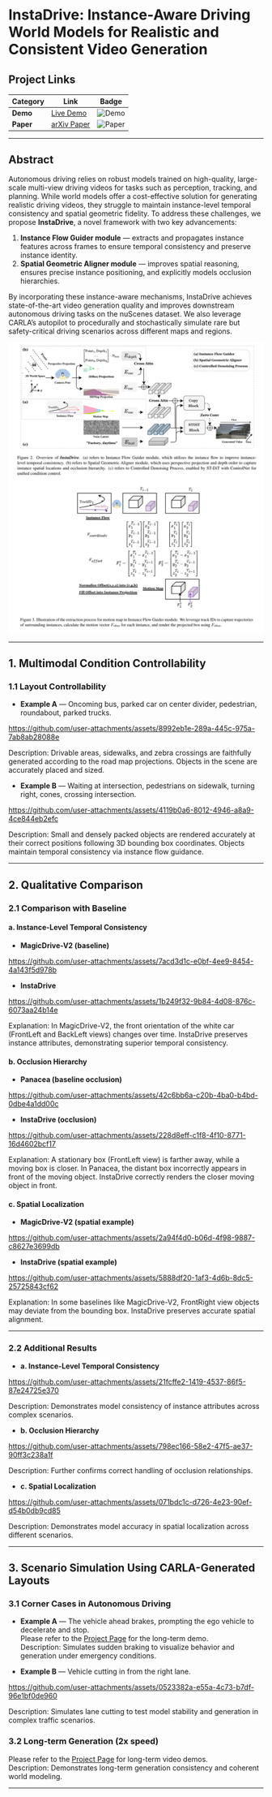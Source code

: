 # InstaDrive: Instance-Aware Driving World Models for Realistic and Consistent Video Generation

## Project Links

| Category | Link | Badge |
|----------|------|-------|
| **Demo** | [Live Demo](https://shanpoyang654.github.io/InstaDrive/page.html) | ![Demo](https://img.shields.io/badge/Demo-Live-green) |
| **Paper** | [arXiv Paper](https://www.researchgate.net/publication/394053515_InstaDrive_Instance-Aware_Driving_World_Models_for_Realistic_and_Consistent_Video_Generation) | ![Paper](https://img.shields.io/badge/PDF-arXiv-blue) |

---

## Abstract

Autonomous driving relies on robust models trained on high-quality, large-scale multi-view driving videos for tasks such as perception, tracking, and planning. While world models offer a cost-effective solution for generating realistic driving videos, they struggle to maintain instance-level temporal consistency and spatial geometric fidelity. To address these challenges, we propose **InstaDrive**, a novel framework with two key advancements:

1. **Instance Flow Guider module** — extracts and propagates instance features across frames to ensure temporal consistency and preserve instance identity.  
2. **Spatial Geometric Aligner module** — improves spatial reasoning, ensures precise instance positioning, and explicitly models occlusion hierarchies.  

By incorporating these instance-aware mechanisms, InstaDrive achieves state-of-the-art video generation quality and improves downstream autonomous driving tasks on the nuScenes dataset. We also leverage CARLA’s autopilot to procedurally and stochastically simulate rare but safety-critical driving scenarios across different maps and regions.

![InstaDrive Overview](./data/teaser.png)  
![InstaDrive Method](./data/flow.png)

---

## 1. Multimodal Condition Controllability

### 1.1 Layout Controllability

* **Example A** — Oncoming bus, parked car on center divider, pedestrian, roundabout, parked trucks.


https://github.com/user-attachments/assets/8992eb1e-289a-445c-975a-7ab8ab28088e



Description: Drivable areas, sidewalks, and zebra crossings are faithfully generated according to the road map projections. Objects in the scene are accurately placed and sized.

* **Example B** — Waiting at intersection, pedestrians on sidewalk, turning right, cones, crossing intersection.  


https://github.com/user-attachments/assets/4119b0a6-8012-4946-a8a9-4ce844eb2efc


Description: Small and densely packed objects are rendered accurately at their correct positions following 3D bounding box coordinates. Objects maintain temporal consistency via instance flow guidance.

---

## 2. Qualitative Comparison

### 2.1 Comparison with Baseline

#### a. Instance-Level Temporal Consistency

* **MagicDrive-V2 (baseline)**  


https://github.com/user-attachments/assets/7acd3d1c-e0bf-4ee9-8454-4a143f5d978b


* **InstaDrive**  



https://github.com/user-attachments/assets/1b249f32-9b84-4d08-876c-6073aa24b14e


Explanation: In MagicDrive-V2, the front orientation of the white car (FrontLeft and BackLeft views) changes over time. InstaDrive preserves instance attributes, demonstrating superior temporal consistency.

#### b. Occlusion Hierarchy

* **Panacea (baseline occlusion)**  


https://github.com/user-attachments/assets/42c6bb6a-c20b-4ba0-b4bd-0dbe4a1dd00c


* **InstaDrive (occlusion)**  


https://github.com/user-attachments/assets/228d8eff-c1f8-4f10-8771-16d4602bcf17


Explanation: A stationary box (FrontLeft view) is farther away, while a moving box is closer. In Panacea, the distant box incorrectly appears in front of the moving object. InstaDrive correctly renders the closer moving object in front.

#### c. Spatial Localization

* **MagicDrive-V2 (spatial example)**  


https://github.com/user-attachments/assets/2a94f4d0-b06d-4f98-9887-c8627e3699db


* **InstaDrive (spatial example)**  


https://github.com/user-attachments/assets/5888df20-1af3-4d6b-8dc5-25725843cf62


Explanation: In some baselines like MagicDrive-V2, FrontRight view objects may deviate from the bounding box. InstaDrive preserves accurate spatial alignment.

---

### 2.2 Additional Results

* **a. Instance-Level Temporal Consistency**  


https://github.com/user-attachments/assets/21fcffe2-1419-4537-86f5-87e24725e370


Description: Demonstrates model consistency of instance attributes across complex scenarios.

* **b. Occlusion Hierarchy**  
  

https://github.com/user-attachments/assets/798ec166-58e2-47f5-ae37-90ff3c238a1f


Description: Further confirms correct handling of occlusion relationships.

* **c. Spatial Localization**  


https://github.com/user-attachments/assets/071bdc1c-d726-4e23-90ef-d54b0db9cd85


Description: Demonstrates model accuracy in spatial localization across different scenarios.

---

## 3. Scenario Simulation Using CARLA-Generated Layouts

### 3.1 Corner Cases in Autonomous Driving

* **Example A** — The vehicle ahead brakes, prompting the ego vehicle to decelerate and stop.  
Please refer to the [Project Page](https://shanpoyang654.github.io/InstaDrive/page.html) for the long-term demo.  
Description: Simulates sudden braking to visualize behavior and generation under emergency conditions.

* **Example B** — Vehicle cutting in from the right lane.  


https://github.com/user-attachments/assets/0523382a-e55a-4c73-b7df-96e1bf0de960


Description: Simulates lane cutting to test model stability and generation in complex traffic scenarios.

### 3.2 Long-term Generation (2x speed)

Please refer to the [Project Page](https://shanpoyang654.github.io/InstaDrive/page.html) for long-term video demos.  
Description: Demonstrates long-term generation consistency and coherent world modeling.

---




